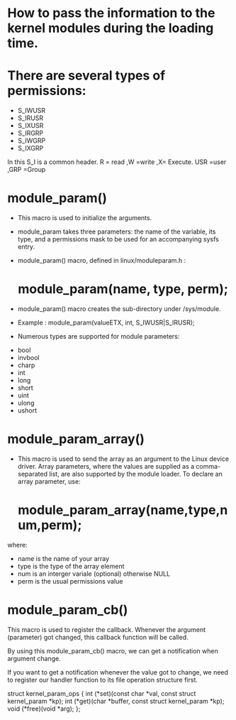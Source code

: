 # How to pass the information to the kernel modules during the loading time.

# There are several types of permissions:
+ S_IWUSR
+ S_IRUSR
+ S_IXUSR
+ S_IRGRP
+ S_IWGRP
+ S_IXGRP

In this S_I is a common header.
R = read ,W =write ,X= Execute.
USR =user ,GRP =Group

# module_param()
- This macro is used to initialize the arguments.

- module_param takes three parameters: the name of the variable, its type, and a permissions mask to be used for an accompanying sysfs entry.

- module_param() macro, defined in linux/moduleparam.h :
    # module_param(name, type, perm);

- module_param() macro creates the sub-directory under /sys/module. 

- Example : module_param(valueETX, int, S_IWUSR|S_IRUSR);

- Numerous types are supported for module parameters:
+ bool
+ invbool
+ charp
+ int
+ long
+ short
+ uint
+ ulong
+ ushort

# module_param_array()
- This macro is used to send the array as an argument to the Linux device driver. Array parameters, where the values are supplied as a comma-separated list, are also supported by the module loader. To declare an array parameter, use:
    # module_param_array(name,type,num,perm);

where:
+ name is the name of your array
+ type is the type of the array element
+ num is an interger variale (optional) otherwise NULL
+ perm is the usual permissions value

# module_param_cb()
This macro is used to register the callback. Whenever the argument (parameter) got changed, this callback function will be called.

By using this module_param_cb() macro, we can get a notification when argument change. 

If you want to get a notification whenever the value got to change, we need to register our handler function to its file operation structure first.

struct kernel_param_ops 
{
 int (*set)(const char *val, const struct kernel_param *kp);
 int (*get)(char *buffer, const struct kernel_param *kp);
 void (*free)(void *arg);
};

